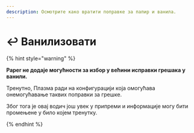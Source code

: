 ```yaml
---
description: Осмотрите како вратити поправке за папир и ванила.
---
```


# ↩️ Ванилизовати

{% hint style="warning" %}

**Paper не додаје могућности за избор у већини исправки грешака у ванили.**

Тренутно, Плазма ради на конфигурацији која омогућава онемогућавање таквих поправки за грешке.

Због тога је овај водич још увек у припреми и информације могу бити промењене у било којем тренутку.

{% endhint %}
